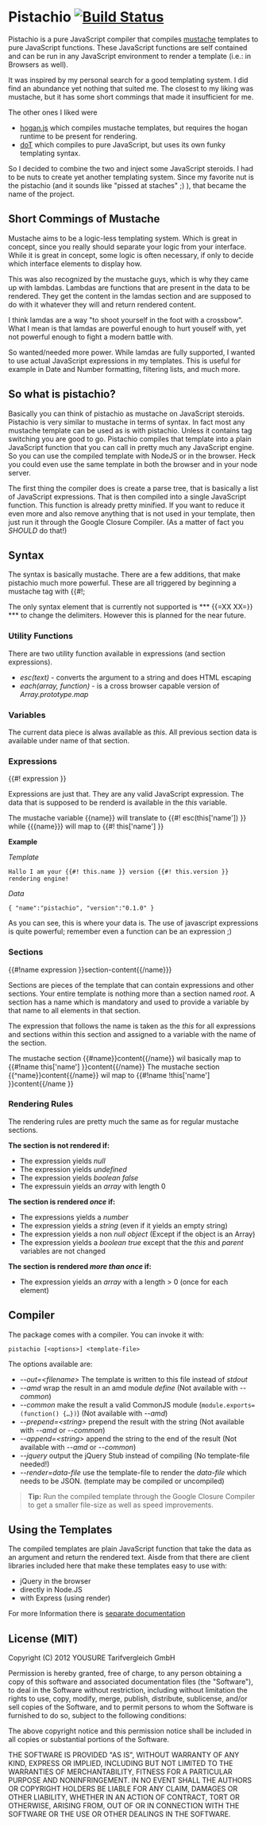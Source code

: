 # Pistachio [![Build Status](https://secure.travis-ci.org/phidelta/pistachio.png)](http://travis-ci.org/#!/phidelta/pistachio)

Pistachio is a pure JavaScript compiler that compiles [mustache](http://mustache.github.com/) templates to pure JavaScript functions. These JavaScript functions are self contained and can be run in any JavaScript environment to render a template (i.e.: in Browsers as well).

It was inspired by my personal search for a good templating system. I did find an abundance yet nothing that suited me. The closest to my liking was mustache, but it has some short commings that made it insufficient for me.

  The other ones I liked were
  * [hogan.js](https://github.com/twitter/hogan.js) which compiles mustache templates, but requires the hogan runtime to be present for rendering.
  * [doT](https://github.com/olado/doT) which compiles to pure JavaScript, but uses its own funky templating syntax.

So I decided to combine the two and inject some JavaScript steroids. I had to be nuts to create yet another templating system. Since my favorite nut is the pistachio (and it sounds like "pissed at staches" ;) ), that became the name of the project.

## Short Commings of Mustache

Mustache aims to be a logic-less templating system. Which is great in concept, since you really should separate your logic from your interface. While it is great in concept, some logic is often necessary, if only to decide which interface elements to display how.

This was also recognized by the mustache guys, which is why they came up with lambdas. Lambdas are functions that are present in the data to be rendered. They get the content in the lamdas section and are supposed to do with it whatever they will and return rendered content.

I think lamdas are a way "to shoot yourself in the foot with a crossbow". What I mean is that lamdas are powerful enough to hurt youself with, yet not powerful enough to fight a modern battle with.

So wanted/needed more power. While lamdas are fully supported, I wanted to use actual JavaScript expressions in my templates. This is useful for example in Date and Number formatting, filtering lists, and much more.

## So what is pistachio?

Basically you can think of pistachio as mustache on JavaScript steroids. Pistachio is very similar to mustache in terms of syntax. In fact most any mustache template can be used as is with pistachio. Unless it contains tag switching you are good to go. Pistachio compiles that template into a plain JavaScript function that you can call in pretty much any JavaScript engine. So you can use the compiled template with NodeJS or in the browser. Heck you could even use the same template in both the browser and in your node server.

The first thing the compiler does is create a parse tree, that is basically a list of JavaScript expressions. That is then compiled into a single JavaScript function. This function is already pretty minified. If you want to reduce it even more and also remove anything that is not used in your template, then just run it through the Google Closure Compiler. (As a matter of fact you *SHOULD* do that!)

## Syntax

The syntax is basically mustache. There are a few additions, that make pistachio much more powerful. These are all triggered by beginning a mustache tag with {{#!;

The only syntax element that is currently not supported is *** {{=XX XX=}} *** to change the delimiters. However this is planned for the near future.

### Utility Functions

There are two utility function available in expressions (and section expressions).

 * *esc(text)* - converts the argument to a string and does HTML escaping
 * *each(array, function)* - is a cross browser capable version of *Array.prototype.map*

### Variables

The current data piece is alwas available as *this*. All previous section data is available under name of that section.

### Expressions

  {{#! expression }}

Expressions are just that. They are any valid JavaScript expression. The data that is supposed to be renderd is available in the *this* variable.

The mustache variable {{name}} will translate to {{#! esc(this['name']) }} while {{{name}}} will map to {{#! this['name'] }}

**Example**

*Template*

    Hallo I am your {{#! this.name }} version {{#! this.version }} rendering engine!

*Data*

    { "name":"pistachio", "version":"0.1.0" }

As you can see, this is where your data is. The use of javascript expressions is quite powerful; remember even a function can be an expression ;)

### Sections

  {{#!name expression }}section-content{{/name}}}

Sections are pieces of the template that can contain expressions and other sections. Your entire template is nothing more than a section named *root*. A section has a name which is mandatory and used to provide a variable by that name to all elements in that section.

The expression that follows the name is taken as the *this* for all expressions and sections within this section and assigned to a variable with the name of the section.

The mustache section {{#name}}content{{/name}} wil basically map to {{#!name this['name'] }}content{{/name}}
The mustache section {{^name}}content{{/name}} wil map to {{#!name !this['name'] }}content{{/name }}

### Rendering Rules

The rendering rules are pretty much the same as for regular mustache sections.

**The section is not rendered if:**

  * The expression yields *null*
  * The expression yields *undefined*
  * The expression yields *boolean false*
  * The expressuin yields an *array* with length 0

**The section is rendered *once* if:**

  * The expressions yields a *number*
  * The expression yields a *string* (even if it yields an empty string)
  * The expression yields a non *null* *object* (Except if the object is an Array)
  * The expression yields a *boolean true* except that the *this* and *parent* variables are not changed

**The section is rendered *more than once* if:**

  * The expression yields an *array* with a length > 0 (once for each element)

## Compiler

The package comes with a compiler. You can invoke it with:

    pistachio [<options>] <template-file>

The options available are:
  * *--out=&lt;filename>* The template is written to this file instead of *stdout*
  * *--amd* wrap the result in an amd module *define* (Not available with *--common*)
  * *--common* make the result a valid CommonJS module (`module.exports=(function() {…})`) (Not available with *--amd*)
  * *--prepend=&lt;string>* prepend the result with the string (Not available with *--amd* or *--common*)
  * *--append=&lt;string>* append the string to the end of the result (Not available with *--amd* or *--common*)
  * *--jquery* output the jQuery Stub instead of compiling (No template-file needed!)
  * *--render=data-file* use the template-file to render the *data-file* which needs to be JSON. (template may be compiled or uncompiled)

> **Tip:** Run the compiled template through the Google Closure Compiler to get a smaller file-size as well as speed improvements.

## Using the Templates

The compiled templates are plain JavaScript function that take the data as an argument and return the rendered text. Aisde from that there are client libraries included here that make these templates easy to use with:

 * jQuery in the browser
 * directly in Node.JS
 * with Express (using render)

For more Information there is [separate documentation](./clients/Readme.md)

## License (MIT)

Copyright (C) 2012 YOUSURE Tarifvergleich GmbH

Permission is hereby granted, free of charge, to any person obtaining a copy of this software and associated documentation files (the "Software"), to deal in the Software without restriction, including without limitation the rights to use, copy, modify, merge, publish, distribute, sublicense, and/or sell copies of the Software, and to permit persons to whom the Software is furnished to do so, subject to the following conditions:

The above copyright notice and this permission notice shall be included in all copies or substantial portions of the Software.

THE SOFTWARE IS PROVIDED "AS IS", WITHOUT WARRANTY OF ANY KIND, EXPRESS OR IMPLIED, INCLUDING BUT NOT LIMITED TO THE WARRANTIES OF MERCHANTABILITY, FITNESS FOR A PARTICULAR PURPOSE AND NONINFRINGEMENT. IN NO EVENT SHALL THE AUTHORS OR COPYRIGHT HOLDERS BE LIABLE FOR ANY CLAIM, DAMAGES OR OTHER LIABILITY, WHETHER IN AN ACTION OF CONTRACT, TORT OR OTHERWISE, ARISING FROM, OUT OF OR IN CONNECTION WITH THE SOFTWARE OR THE USE OR OTHER DEALINGS IN THE SOFTWARE.
